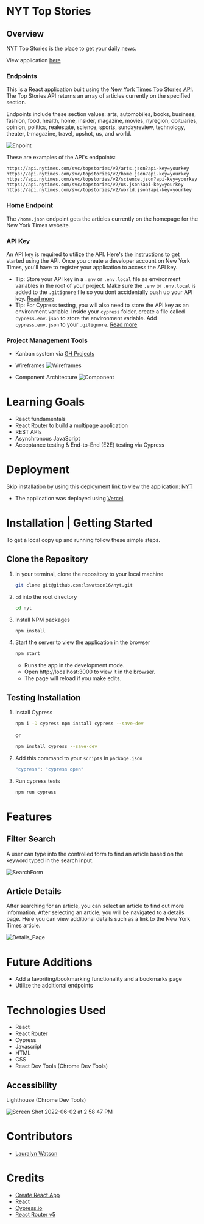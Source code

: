 # NYT Top Stories

## Overview

NYT Top Stories is the place to get your daily news.

View application [here](https://nyt-psi.vercel.app/)

### Endpoints

This is a React application built using the [New York Times Top Stories API](https://developer.nytimes.com/docs/top-stories-product/1/overview). The Top Stories API returns an array of articles currently on the specified section.

Endpoints include these section values: arts, automobiles, books, business, fashion, food, health, home, insider, magazine, movies, nyregion, obituaries, opinion, politics, realestate, science, sports, sundayreview, technology, theater, t-magazine, travel, upshot, us, and world.

![Enpoint](https://user-images.githubusercontent.com/93230374/171770276-3e28a581-9341-4066-9229-feb13044b1f3.png)

These are examples of the API's endpoints:

```
https://api.nytimes.com/svc/topstories/v2/arts.json?api-key=yourkey
https://api.nytimes.com/svc/topstories/v2/home.json?api-key=yourkey
https://api.nytimes.com/svc/topstories/v2/science.json?api-key=yourkey
https://api.nytimes.com/svc/topstories/v2/us.json?api-key=yourkey
https://api.nytimes.com/svc/topstories/v2/world.json?api-key=yourkey
```

### Home Endpoint

The `/home.json` endpoint gets the articles currently on the homepage for the New York Times website.

### API Key

An API key is required to utilize the API. Here's the [instructions](https://developer.nytimes.com/get-started) to get started using the API. Once you create a developer account on New York Times, you'll have to register your application to access the API key.

- Tip: Store your API key in a `.env` or `.env.local` file as environment variables in the root of your project. Make sure the `.env` or `.env.local` is added to the `.gitignore` file so you dont accidentally push up your API key. [Read more](https://create-react-app.dev/docs/adding-custom-environment-variables/#adding-development-environment-variables-in-env)
- Tip: For Cypress testing, you will also need to store the API key as an environment variable. Inside your `cypress` folder, create a file called `cypress.env.json` to store the environment variable. Add `cypress.env.json` to your `.gitignore`. [Read more](https://docs.cypress.io/guides/guides/environment-variables#Option-2-cypress-env-json)

### Project Management Tools

- Kanban system via [GH Projects](https://github.com/lswatson16/nyt/projects/2)
- Wireframes
  ![Wireframes](https://user-images.githubusercontent.com/93230374/171775031-b07d0314-db69-4beb-b3bb-34daceb47a13.png)

- Component Architecture
  ![Component](https://user-images.githubusercontent.com/93230374/171773442-ba804291-cb60-4c51-9809-7b3dbdff705f.png)

# Learning Goals

- React fundamentals
- React Router to build a multipage application
- REST APIs
- Asynchronous JavaScript
- Acceptance testing & End-to-End (E2E) testing via Cypress

# Deployment

Skip installation by using this deployment link to view the application: [NYT](https://nyt-psi.vercel.app/)

- The application was deployed using [Vercel](https://www.vercel.com/).

# Installation | Getting Started

To get a local copy up and running follow these simple steps.

## Clone the Repository

1. In your terminal, clone the repository to your local machine
   ```sh
   git clone git@github.com:lswatson16/nyt.git
   ```
2. `cd` into the root directory
   ```sh
   cd nyt
   ```
3. Install NPM packages
   ```sh
   npm install
   ```
4. Start the server to view the application in the browser
   ```sh
   npm start
   ```
   - Runs the app in the development mode.
   - Open http://localhost:3000 to view it in the browser.
   - The page will reload if you make edits.

## Testing Installation

1. Install Cypress

   ```sh
   npm i -D cypress npm install cypress --save-dev
   ```

   or

   ```sh
   npm install cypress --save-dev
   ```

2. Add this command to your `scripts` in `package.json`

   ```sh
   "cypress": "cypress open"
   ```

3. Run cypress tests
   ```sh
   npm run cypress
   ```

# Features

## Filter Search

A user can type into the controlled form to find an article based on the keyword typed in the search input.

![SearchForm](https://media.giphy.com/media/1yvl9jL9uDEog9N9sA/giphy.gif)

## Article Details

After searching for an article, you can select an article to find out more information. After selecting an article, you will be navigated to a details page. Here you can view additional details such as a link to the New York Times article.

![Details_Page](https://media.giphy.com/media/oiEDfhNsccTEsz0dl5/giphy.gif)

# Future Additions

- Add a favoriting/bookmarking functionality and a bookmarks page
- Utilize the additional endpoints

# Technologies Used

- React
- React Router
- Cypress
- Javascript
- HTML
- CSS
- React Dev Tools (Chrome Dev Tools)

## Accessibility

Lighthouse (Chrome Dev Tools)

![Screen Shot 2022-06-02 at 2 58 47 PM](https://user-images.githubusercontent.com/93230374/171768104-30201898-8261-4824-9478-d3444ad744b0.png)

# Contributors

- [Lauralyn Watson](https://github.com/lilydev16)

# Credits

- [Create React App](https://create-react-app.dev/)
- [React](https://reactjs.org/)
- [Cypress.io](https://docs.cypress.io/guides/overview/why-cypress)
- [React Router v5](https://v5.reactrouter.com/web/guides/quick-start)
